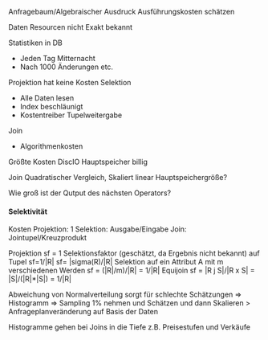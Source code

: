Anfragebaum/Algebraischer Ausdruck
Ausführungskosten schätzen

Daten Resourcen nicht Exakt bekannt

Statistiken in DB
- Jeden Tag Mitternacht
- Nach 1000 Änderungen etc.

Projektion hat keine Kosten
Selektion
- Alle Daten lesen
- Index beschläunigt
- Kostentreiber Tupelweitergabe

Join
- Algorithmenkosten

Größte Kosten DiscIO Hauptspeicher billig

Join Quadratischer Vergleich, Skaliert linear
Hauptspeichergröße?

Wie groß ist der Qutput des nächsten Operators?

#### Selektivität
Kosten 
Projektion: 1
Selektion: Ausgabe/Eingabe
Join: Jointupel/Kreuzprodukt

Projektion
sf = 1
Selektionsfaktor (geschätzt, da Ergebnis nicht bekannt) auf Tupel
sf=1/|R|
sf= |sigma(R)/|R|
Selektion auf ein Attribut A mit m verschiedenen Werden
sf = (|R|/m)/|R| = 1/|R|
Equijoin
sf = |R j S|/|R x S| = |S|/(|R|*|S|) = 1/|R|

Abweichung von Normalverteilung sorgt für schlechte Schätzungen
=> Histogramm
=> Sampling 1% nehmen und Schätzen und dann Skalieren > Anfrageplanveränderung auf Basis der Daten

Histogramme gehen bei Joins in die Tiefe  z.B. Preisestufen und Verkäufe